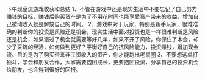 下午现金流游戏收获和总结
1、不管在游戏中还是现实生活中不要忘记了自己努力赚钱的目标，赚钱后购买资产是为了不用花时间也能享受资产带来的收益，增加自己被动收入就是解放自己的时间。
2、游戏中对于玩家，特别是新手玩家，很难准确的判断你的投资是风险还是机会，现实生活中面对投资也是一样很难判断是风险还是机会，如果错过了机会就需要等好几年，如果不开了风险，你保住了本金，却少了采坑的经验，如何做到更好？平衡好自己的抗风险能力，投资赚钱，增加现金流。目的是为了购买带来非工资收入的资产，你才能跑出老鼠圈
3、不要想这单打独斗，学会和朋友合作，大家需要抱团成长，更要抱团投资，分享自己的投资机会给朋友，也会得到很好的回报。
